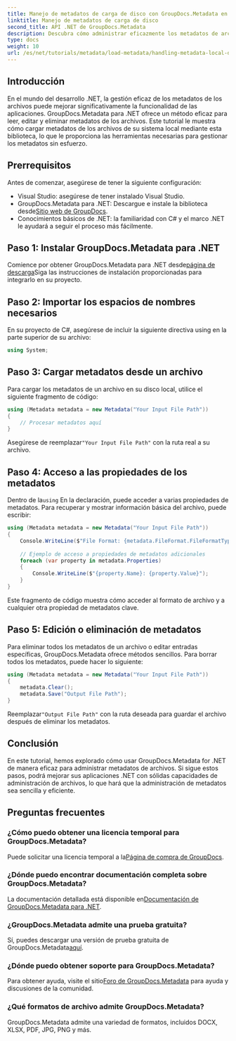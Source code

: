 ```yaml
---
title: Manejo de metadatos de carga de disco con GroupDocs.Metadata en .NET
linktitle: Manejo de metadatos de carga de disco
second_title: API .NET de GroupDocs.Metadata
description: Descubra cómo administrar eficazmente los metadatos de archivos en sus aplicaciones .NET mediante GroupDocs.Metadata. Esta guía completa le guiará a través del proceso de instalación y el acceso a las propiedades de los metadatos.
type: docs
weight: 10
url: /es/net/tutorials/metadata/load-metadata/handling-metadata-local-disk/
---
```

## Introducción

En el mundo del desarrollo .NET, la gestión eficaz de los metadatos de los archivos puede mejorar significativamente la funcionalidad de las aplicaciones. GroupDocs.Metadata para .NET ofrece un método eficaz para leer, editar y eliminar metadatos de los archivos. Este tutorial le muestra cómo cargar metadatos de los archivos de su sistema local mediante esta biblioteca, lo que le proporciona las herramientas necesarias para gestionar los metadatos sin esfuerzo.

## Prerrequisitos

Antes de comenzar, asegúrese de tener la siguiente configuración:

- Visual Studio: asegúrese de tener instalado Visual Studio.
-  GroupDocs.Metadata para .NET: Descargue e instale la biblioteca desde[Sitio web de GroupDocs](https://releases.groupdocs.com/metadata/net/).
- Conocimientos básicos de .NET: la familiaridad con C# y el marco .NET le ayudará a seguir el proceso más fácilmente.

## Paso 1: Instalar GroupDocs.Metadata para .NET

 Comience por obtener GroupDocs.Metadata para .NET desde[página de descarga](https://releases.groupdocs.com/metadata/net/)Siga las instrucciones de instalación proporcionadas para integrarlo en su proyecto.

## Paso 2: Importar los espacios de nombres necesarios

En su proyecto de C#, asegúrese de incluir la siguiente directiva using en la parte superior de su archivo:

```csharp
using System;
```

## Paso 3: Cargar metadatos desde un archivo

Para cargar los metadatos de un archivo en su disco local, utilice el siguiente fragmento de código:

```csharp
using (Metadata metadata = new Metadata("Your Input File Path"))
{
    // Procesar metadatos aquí
}
```

 Asegúrese de reemplazar`"Your Input File Path"` con la ruta real a su archivo.

## Paso 4: Acceso a las propiedades de los metadatos

 Dentro de la`using` En la declaración, puede acceder a varias propiedades de metadatos. Para recuperar y mostrar información básica del archivo, puede escribir:

```csharp
using (Metadata metadata = new Metadata("Your Input File Path"))
{
    Console.WriteLine($"File Format: {metadata.FileFormat.FileFormatType}");
    
    // Ejemplo de acceso a propiedades de metadatos adicionales
    foreach (var property in metadata.Properties)
    {
        Console.WriteLine($"{property.Name}: {property.Value}");
    }
}
```

Este fragmento de código muestra cómo acceder al formato de archivo y a cualquier otra propiedad de metadatos clave. 

## Paso 5: Edición o eliminación de metadatos

Para eliminar todos los metadatos de un archivo o editar entradas específicas, GroupDocs.Metadata ofrece métodos sencillos. Para borrar todos los metadatos, puede hacer lo siguiente:

```csharp
using (Metadata metadata = new Metadata("Your Input File Path"))
{
    metadata.Clear();
    metadata.Save("Output File Path");
}
```

 Reemplazar`"Output File Path"` con la ruta deseada para guardar el archivo después de eliminar los metadatos.

## Conclusión

En este tutorial, hemos explorado cómo usar GroupDocs.Metadata for .NET de manera eficaz para administrar metadatos de archivos. Si sigue estos pasos, podrá mejorar sus aplicaciones .NET con sólidas capacidades de administración de archivos, lo que hará que la administración de metadatos sea sencilla y eficiente.

## Preguntas frecuentes

### ¿Cómo puedo obtener una licencia temporal para GroupDocs.Metadata?
 Puede solicitar una licencia temporal a la[Página de compra de GroupDocs](https://purchase.groupdocs.com/temporary-license/).

### ¿Dónde puedo encontrar documentación completa sobre GroupDocs.Metadata?
 La documentación detallada está disponible en[Documentación de GroupDocs.Metadata para .NET](https://reference.groupdocs.com/metadata/net/).

### ¿GroupDocs.Metadata admite una prueba gratuita?
 Sí, puedes descargar una versión de prueba gratuita de GroupDocs.Metadata[aquí](https://releases.groupdocs.com/).

### ¿Dónde puedo obtener soporte para GroupDocs.Metadata?
 Para obtener ayuda, visite el sitio[Foro de GroupDocs.Metadata](https://forum.groupdocs.com/c/metadata/14) para ayuda y discusiones de la comunidad.

### ¿Qué formatos de archivo admite GroupDocs.Metadata?
GroupDocs.Metadata admite una variedad de formatos, incluidos DOCX, XLSX, PDF, JPG, PNG y más.